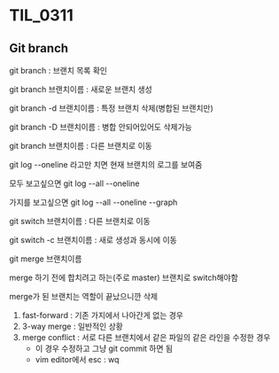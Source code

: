 # TIL_0311



## Git branch

git branch : 브랜치 목록 확인

git branch 브랜치이름 : 새로운 브랜치 생성

git branch -d 브랜치이름 : 특정 브랜치 삭제(병합된 브랜치만)

git branch -D 브랜치이름 : 병합 안되어있어도 삭제가능

git branch 브랜치이름 : 다른 브랜치로 이동



git log --oneline 라고만 치면 현재 브랜치의 로그를 보여줌

모두 보고싶으면 git log --all --oneline

가지를 보고싶으면 git log --all --oneline --graph



git switch 브랜치이름 : 다른 브랜치로 이동

git switch -c 브랜치이름 : 새로 생성과 동시에 이동



git merge 브랜치이름

merge 하기 전에 합치려고 하는(주로 master) 브랜치로 switch해야함

merge가 된 브랜치는 역할이 끝났으니깐 삭제

1. fast-forward : 기존 가지에서 나아간게 없는 경우
2. 3-way merge : 일반적인 상황
3. merge conflict : 서로 다른 브랜치에서 같은 파일의 같은 라인을 수정한 경우
   - 이 경우 수정하고 그냥 git commit 하면 됨
   - vim editor에서 esc : wq